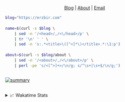 <div dir="auto">
  <p dir="auto" align="center">
  </p>
  <p dir="auto" align="center">
    <a href="https://erzbir.com" rel="nofollow">Blog</a> |
    <a href="https://erzbir.com/about/" rel="nofollow">About</a> |
    <a href="mailto:contact@erzbir.com">Email</a>
  </p>
</div>

```bash
blog="https://erzbir.com"

name=$(curl -s $blog \
	| sed -n '/<head>/,/<\/head>/p' \
	| tr '\n' ' ' \
	| sed -n 's:.*<title>\([^<]*\)</title>.*:\1:p')

about=$(curl -s $blog/about \
	| sed -n '/<about>/,/<\/about>/p' \
	| perl -pe 's/<[^>]+>/\n/g; s/^\s+|\s+$/\n/g;')
```

##

<a href="https://github.com/Erzbir">
<img src="https://github-profile-summary-cards.vercel.app/api/cards/profile-details?username=Erzbir&theme=tokyonight" alt="summary">
</a>

##

<details>
<summary>📈 Wakatime Stats</summary>
<br>

![Erzbir's wakatime stats](https://github-readme-stats.vercel.app/api/wakatime?username=Erzbir\&layout=compact)

##

<!--START_SECTION:waka-->
![Code Time](http://img.shields.io/badge/Code%20Time-1%2C402%20hrs%2013%20mins-blue)

![Profile Views](http://img.shields.io/badge/Profile%20Views-36-blue)

**🐱 My GitHub Data** 

> 📦 297.6 kB Used in GitHub's Storage 
 > 
> 🚫 Not Opted to Hire
 > 
> 📜 30 Public Repositories 
 > 
> 🔑 13 Private Repositories 
 > 
**I'm an Early 🐤** 

```text
🌞 Morning                265 commits         █████░░░░░░░░░░░░░░░░░░░░   20.15 % 
🌆 Daytime                408 commits         ████████░░░░░░░░░░░░░░░░░   31.03 % 
🌃 Evening                405 commits         ████████░░░░░░░░░░░░░░░░░   30.80 % 
🌙 Night                  237 commits         █████░░░░░░░░░░░░░░░░░░░░   18.02 % 
```
📅 **I'm Most Productive on Thursday** 

```text
Monday                   131 commits         ██░░░░░░░░░░░░░░░░░░░░░░░   09.96 % 
Tuesday                  237 commits         █████░░░░░░░░░░░░░░░░░░░░   18.02 % 
Wednesday                206 commits         ████░░░░░░░░░░░░░░░░░░░░░   15.67 % 
Thursday                 254 commits         █████░░░░░░░░░░░░░░░░░░░░   19.32 % 
Friday                   208 commits         ████░░░░░░░░░░░░░░░░░░░░░   15.82 % 
Saturday                 154 commits         ███░░░░░░░░░░░░░░░░░░░░░░   11.71 % 
Sunday                   125 commits         ██░░░░░░░░░░░░░░░░░░░░░░░   09.51 % 
```


📊 **This Week I Spent My Time On** 

```text
🕑︎ Time Zone: Asia/Shanghai

💬 Programming Languages: 
SCSS                     15 hrs 54 mins      █████████░░░░░░░░░░░░░░░░   37.80 % 
HTML                     13 hrs 32 mins      ████████░░░░░░░░░░░░░░░░░   32.16 % 
YAML                     2 hrs 48 mins       ██░░░░░░░░░░░░░░░░░░░░░░░   06.69 % 
Markdown                 2 hrs 6 mins        █░░░░░░░░░░░░░░░░░░░░░░░░   05.01 % 
JavaScript               2 hrs 3 mins        █░░░░░░░░░░░░░░░░░░░░░░░░   04.90 % 

🔥 Editors: 
IntelliJ IDEA            41 hrs 9 mins       ████████████████████████░   97.78 % 
CLion                    52 mins             █░░░░░░░░░░░░░░░░░░░░░░░░   02.07 % 
Rustrover                3 mins              ░░░░░░░░░░░░░░░░░░░░░░░░░   00.16 % 

💻 Operating System: 
Mac                      42 hrs 5 mins       █████████████████████████   100.00 % 
```

**I Mostly Code in Java** 

```text
Java                     13 repos            ██████████████░░░░░░░░░░░   56.52 % 
HTML                     2 repos             ██░░░░░░░░░░░░░░░░░░░░░░░   08.70 % 
SCSS                     1 repo              █░░░░░░░░░░░░░░░░░░░░░░░░   04.35 % 
JavaScript               1 repo              █░░░░░░░░░░░░░░░░░░░░░░░░   04.35 % 
C                        1 repo              █░░░░░░░░░░░░░░░░░░░░░░░░   04.35 % 
```



**Timeline**

![Lines of Code chart](https://raw.githubusercontent.com/Erzbir/Erzbir/main/assets/bar_graph.png)


 Last Updated on 26/07/2025 18:51:52 UTC
<!--END_SECTION:waka-->

</details>

##
